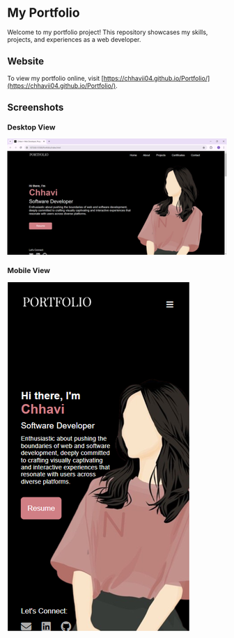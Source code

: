 # My Portfolio

Welcome to my portfolio project! This repository showcases my skills, projects, and experiences as a web developer.
## Website

To view my portfolio online, visit [https://chhavii04.github.io/Portfolio/](https://chhavii04.github.io/Portfolio/).

## Screenshots

### Desktop View
![Mobile Screenshot](/images/desktop-screenshot.png)

### Mobile View
![Mobile Screenshot](/images/mobile-screenshot.png)
